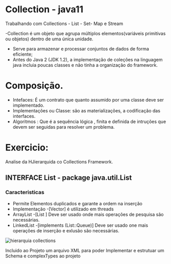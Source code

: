 # Collection - java11
Trabalhando com Collections - List - Set- Map e Stream

-Collection é um objeto que agrupa múltiplos elementos(variáveis primitivas ou objetos)
dentro de uma única unidade.

- Serve para armazenar e processar conjuntos de dados de forma eficiente;
- Antes do Java 2 (JDK 1.2), a implementação de coleções na linguagem java incluia
poucas classes e não tinha a organização do framework.
  

# Composição.

- Intefaces: É um contrato que quanto assumido por uma classe deve ser implementado.
- Implementações ou Classe: são as materializações, a codificação das interfaces.
- Algoritmos : Que é a sequência lógica , finita e definida de intruções que devem ser 
seguidas para resolver um problema.
  
# Exercicio:
Analise da HJierarquida co Collections Framework.

## INTERFACE List - package java.util.List

### Caracteristicas
- Permite Elementos duplicados e garante a ordem na inserção
- Implementação -[Vector] é utilizado em threads
- ArrayList     -[List  ] Deve ser usado onde mais operações de pesquisa são necessárias.
- LinkedList    -[implements (List::Queue)] Deve ser usado one mais operações de inserção e exlusão são necessárias.

![hierarquia collections](https://user-images.githubusercontent.com/65586669/120273500-f5c91600-c284-11eb-90bc-611dba159999.jpg)

Incluido ao Projeto um arquivo XML para poder Implementar e estrutuar um Schema e complexTypes ao projeto

